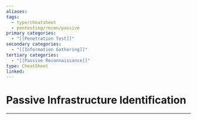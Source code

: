 ```yaml
---
aliases:
tags:
  - type/cheatsheet
  - pentesting/recon/passive
primary categories:
  - "[[Penetration Test]]"
secondary categories:
  - "[[Information Gathering]]"
tertiary categories:
  - "[[Passive Reconnaissance]]"
type: CheatSheet
linked:
---
```

# Passive Infrastructure Identification

***
